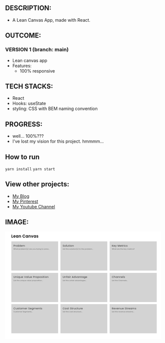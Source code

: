 
## DESCRIPTION:
- A Lean Canvas App, made with React.

## OUTCOME:
### VERSION 1 (branch: main)
- Lean canvas app
- Features:
    - 100% responsive

## TECH STACKS:
- React
- Hooks: useState
- styling: CSS with BEM naming convention

## PROGRESS:
- well... 100%???
- I've lost my vision for this project. hmmmm...

## How to run
`yarn install`
`yarn start`

## View other projects:
- [My Blog](https://hashnode.com/@marizoo)
- [My Pinterest](https://pin.it/16vGwjy)
- [My Youtube Channel](https://www.youtube.com/channel/UCfkbnM9WvHD3mjecBiGHCBQ/playlists)


## IMAGE:
![Screenshot of the App](./screenshots/64.lean-canvas.png)
